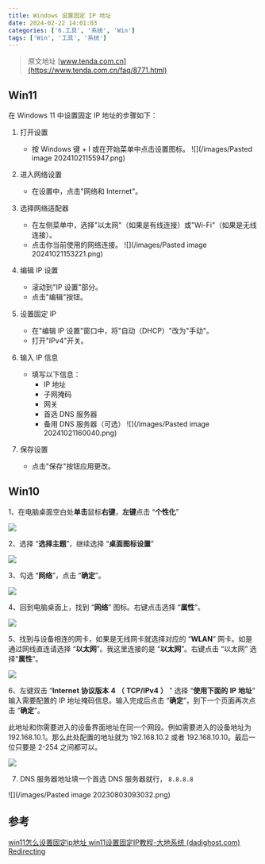 ```yaml
---
title: Windows 设置固定 IP 地址
date: 2024-02-22 14:01:03
categories: ['6.工具', '系统', 'Win']
tags: ['Win', '工具', '系统']
---
```


> 原文地址 [www.tenda.com.cn](https://www.tenda.com.cn/faq/8771.html)
  
  
## Win11

在 Windows 11 中设置固定 IP 地址的步骤如下：

1. 打开设置
   - 按 Windows 键 + I 或在开始菜单中点击设置图标。
![](/images/Pasted image 20241021155947.png)

2. 进入网络设置
   - 在设置中，点击"网络和 Internet"。

3. 选择网络适配器
   - 在左侧菜单中，选择"以太网"（如果是有线连接）或"Wi-Fi"（如果是无线连接）。
   - 点击你当前使用的网络连接。
![](/images/Pasted image 20241021153221.png)

4. 编辑 IP 设置
   - 滚动到"IP 设置"部分。
   - 点击"编辑"按钮。

5. 设置固定 IP
   - 在"编辑 IP 设置"窗口中，将"自动（DHCP）"改为"手动"。
   - 打开"IPv4"开关。

6. 输入 IP 信息
   - 填写以下信息：
     - IP 地址
     - 子网掩码
     - 网关
     - 首选 DNS 服务器
     - 备用 DNS 服务器（可选）
![](/images/Pasted image 20241021160040.png)
7. 保存设置
   - 点击"保存"按钮应用更改。
  
  
## Win10

1、在电脑桌面空白处**单击**鼠标**右键**，**左键**点击 “**个性化**”

![](https://www.tenda.com.cn/UserFiles/WordToHtml/%E5%8A%9F%E8%83%BD%E9%85%8D%E7%BD%AE/windows%2010%E6%93%8D%E4%BD%9C%E7%B3%BB%E7%BB%9F%E5%A6%82%E4%BD%95%E9%85%8D%E9%9D%99%E6%80%81IP%E5%9C%B0%E5%9D%80%EF%BC%9F.files/image001.png)

2、选择 “**选择主题**”，继续选择 “**桌面图标设置**”

![](https://www.tenda.com.cn/UserFiles/WordToHtml/%E5%8A%9F%E8%83%BD%E9%85%8D%E7%BD%AE/windows%2010%E6%93%8D%E4%BD%9C%E7%B3%BB%E7%BB%9F%E5%A6%82%E4%BD%95%E9%85%8D%E9%9D%99%E6%80%81IP%E5%9C%B0%E5%9D%80%EF%BC%9F.files/image002.jpg)

3、勾选 “**网络**”，点击 “**确定**”。

![](https://www.tenda.com.cn/UserFiles/WordToHtml/%E5%8A%9F%E8%83%BD%E9%85%8D%E7%BD%AE/windows%2010%E6%93%8D%E4%BD%9C%E7%B3%BB%E7%BB%9F%E5%A6%82%E4%BD%95%E9%85%8D%E9%9D%99%E6%80%81IP%E5%9C%B0%E5%9D%80%EF%BC%9F.files/image003.jpg)

4、回到电脑桌面上，找到 “**网络**” 图标。右键点击选择 “**属性**”。

![](https://www.tenda.com.cn/UserFiles/WordToHtml/%E5%8A%9F%E8%83%BD%E9%85%8D%E7%BD%AE/windows%2010%E6%93%8D%E4%BD%9C%E7%B3%BB%E7%BB%9F%E5%A6%82%E4%BD%95%E9%85%8D%E9%9D%99%E6%80%81IP%E5%9C%B0%E5%9D%80%EF%BC%9F.files/image004.jpg)

5、找到与设备相连的网卡，如果是无线网卡就选择对应的 “**WLAN**” 网卡。如是通过网线直连请选择 “**以太网**”。我这里连接的是 “**以太网**”。右键点击 “以太网” 选择“**属性**”。

![](https://www.tenda.com.cn/UserFiles/WordToHtml/%E5%8A%9F%E8%83%BD%E9%85%8D%E7%BD%AE/windows%2010%E6%93%8D%E4%BD%9C%E7%B3%BB%E7%BB%9F%E5%A6%82%E4%BD%95%E9%85%8D%E9%9D%99%E6%80%81IP%E5%9C%B0%E5%9D%80%EF%BC%9F.files/image005.jpg)

6、左键双击 “**Internet** **协议版本** **4** **（** **TCP/IPv4** **）** ” 选择 “**使用下面的** **IP** **地址**” 输入需要配置的 IP 地址掩码信息。输入完成后点击 “**确定**”，到下一个页面再次点击 “**确定**”。

此地址和你需要进入的设备界面地址在同一个网段。例如需要进入的设备地址为 192.168.10.1。那么此处配置的地址就为 192.168.10.2 或者 192.168.10.10。最后一位只要是 2-254 之间都可以。

![](https://www.tenda.com.cn/UserFiles/WordToHtml/%E5%8A%9F%E8%83%BD%E9%85%8D%E7%BD%AE/windows%2010%E6%93%8D%E4%BD%9C%E7%B3%BB%E7%BB%9F%E5%A6%82%E4%BD%95%E9%85%8D%E9%9D%99%E6%80%81IP%E5%9C%B0%E5%9D%80%EF%BC%9F.files/image006.jpg)

7. DNS 服务器地址填一个首选 DNS 服务器就行， `8.8.8.8`

![](/images/Pasted image 20230803093032.png)
  
  
## 参考 

[win11怎么设置固定ip地址 win11设置固定IP教程-大地系统 (dadighost.com)](https://www.dadighost.com/help/47037.html)
[Redirecting](https://answers.microsoft.com/zh-hant/windows/forum/all/win11/bc0930c2-a2fb-45e8-9284-e6ad658d6c34)